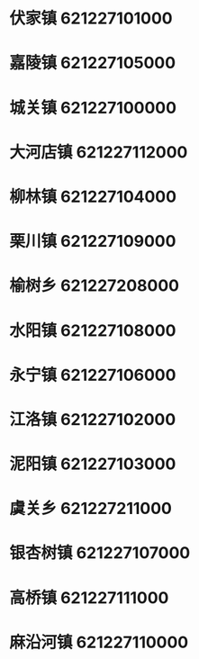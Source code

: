 # 伏家镇 621227101000
# 嘉陵镇 621227105000
# 城关镇 621227100000
# 大河店镇 621227112000
# 柳林镇 621227104000
# 栗川镇 621227109000
# 榆树乡 621227208000
# 水阳镇 621227108000
# 永宁镇 621227106000
# 江洛镇 621227102000
# 泥阳镇 621227103000
# 虞关乡 621227211000
# 银杏树镇 621227107000
# 高桥镇 621227111000
# 麻沿河镇 621227110000
